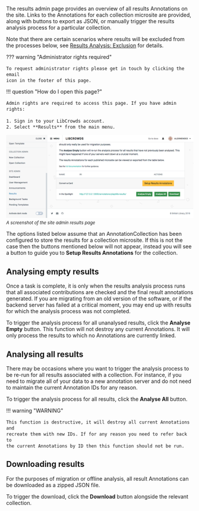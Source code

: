 The results admin page provides an overview of all results Annotations on the
site. Links to the Annotations for each collection microsite are provided,
along with buttons to export as JSON, or manually trigger the results analysis
process for a particular collection.

Note that there are certain scenarios where results will be excluded from the
processes below, see [Results Analysis: Exclusion](/analysis.md#exclusion)
for details.

??? warning "Administrator rights required"

    To request administrator rights please get in touch by clicking the email
    icon in the footer of this page.

!!! question "How do I open this page?"

    Admin rights are required to access this page. If you have admin rights:

    1. Sign in to your LibCrowds account.
    2. Select **Results** from the main menu.

![A screenshot of the site admin results page](/assets/img/site/results.png?raw=true)
<br><small>*A screenshot of the site admin results page*</small>

The options listed below assume that an AnnotationCollection has been
configured to store the results for a collection microsite. If this is not the
case then the buttons mentioned below will not appear, instead you will see
a button to guide you to **Setup Results Annotations** for the collection.

## Analysing empty results

Once a task is complete, it is only when the results analysis process runs
that all associated contributions are checked and the final result annotations
generated. If you are migrating from an old version of the software,
or if the backend server has failed at a critical moment, you may end up with
results for which the analysis process was not completed.

To trigger the analysis process for all unanalysed results, click the
**Analyse Empty** button. This function will not destroy any current
Annotations. It will only process the results to which no Annotations are
currently linked.

## Analysing all results

There may be occasions where you want to trigger the analysis process to be
re-run for all results associated with a collection. For instance, if you
need to migrate all of your data to a new annotation server and do not need
to maintain the current Annotation IDs for any reason.

To trigger the analysis process for all results, click the **Analyse All**
button.

!!! warning "WARNING"

    This function is destructive, it will destroy all current Annotations and
    recreate them with new IDs. If for any reason you need to refer back to
    the current Annotations by ID then this function should not be run.

## Downloading results

For the purposes of migration or offline analysis, all result Annotations can
be downloaded as a zipped JSON file.

To trigger the download, click the **Download** button alongside the
relevant collection.
